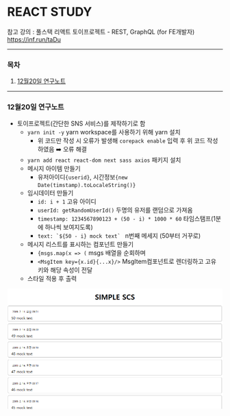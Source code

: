 
# REACT STUDY

참고 강의 : 풀스택 리액트 토이프로젝트 - REST, GraphQL (for FE개발자) <https://inf.run/taDu>

---

### 목차
1. [12월20일 연구노트](#12월20일-연구노트)

---

### 12월20일 연구노트
- 토이프로젝트(간단한 SNS 서비스)를 제작하기로 함
  - ```yarn init -y```  yarn workspace를 사용하기 위해 yarn 설치
    - 위 코드만 작성 시 오류가 발생해 ```corepack enable``` 입력 후 위 코드 작성하였음 ➡️ 오류 해결
  - ```yarn add react react-dom next sass axios``` 패키지 설치
  - 메시지 아이템 만들기
    - 유저아이디```{userid}```, 시간정보```{new Date(timstamp).toLocaleString()}```
  - 임시데이터 만들기
    - ```id: i + 1``` 고유 아이디 
    - ```userId: getRandomUserId()``` 두명의 유저를 랜덤으로 가져옴
    - ```timestamp: 1234567890123 + (50 - i) * 1000 * 60``` 타임스탬프(1분에 하나씩 보여지도록) 
    - ```text: `${50 - i} mock text` ``` n번째 메세지 (50부터 거꾸로)
  - 메시지 리스트를 표시하는 컴포넌트 만들기
    - ```{msgs.map(x => (``` msgs 배열을 순회하며
    - ```<MsgItem key={x.id}{...x}/>``` MsgItem컴포넌트로 렌더링하고 고유 키와 해당 속성이 전달
  - 스타일 적용 후 출력
<center><img src="./img/1220.png" width="600"></center>
